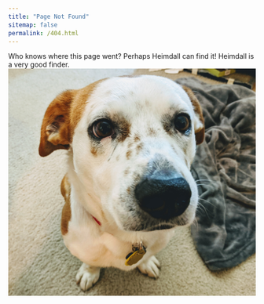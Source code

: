 ```yaml
---
title: "Page Not Found"
sitemap: false
permalink: /404.html
---
```


Who knows where this page went? Perhaps Heimdall can find it! Heimdall is a very good finder.
![Heimdall](../images/Heimdall.jpg)
